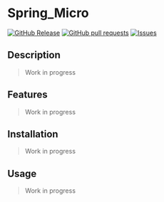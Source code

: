 # Spring_Micro
[![GitHub Release](https://img.shields.io/github/release/zjayers/spring.micro.svg?style=flat)](https://github.com/zjayers/spring.micro/releases)
[![GitHub pull requests](https://img.shields.io/github/issues-pr/zjayers/spring.micro.svg?style=flat)](https://github.com/zjayers/spring.micro/pulls)
[![Issues](https://img.shields.io/github/issues-raw/zjayers/spring.micro.svg?maxAge=25000)](https://github.com/zjayers/spring.micro/issues)

## Description

> Work in progress

## Features

> Work in progress

## Installation

> Work in progress

## Usage

> Work in progress
